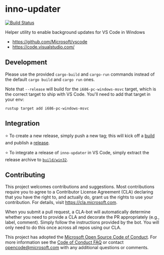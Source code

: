# inno-updater

[![Build Status](https://dev.azure.com/vscode/Inno%20Updater/_apis/build/status/microsoft.inno-updater?branchName=main)](https://dev.azure.com/vscode/Inno%20Updater/_build/latest?definitionId=25&branchName=main)

Helper utility to enable background updates for VS Code in Windows

- https://github.com/Microsoft/vscode
- https://code.visualstudio.com/

## Development

Please use the provided `cargo-build` and `cargo-run` commands instead of the default `cargo build` and `cargo run` ones.

Note that `--release` will build for the `i686-pc-windows-msvc` target, which is the correct target to ship with VS Code. You'll need to add that target in your env:

```
rustup target add i686-pc-windows-msvc
```

## Integration

⭐️ To create a new release, simply push a new tag; this will kick off a [build](https://dev.azure.com/vscode/Inno%20Updater/_build?definitionId=25&_a=summary) and publish a [release](https://github.com/microsoft/inno-updater/releases).

⭐️ To integrate a release of `inno-updater` in VS Code, simply extract the release archive to [`build/win32`](https://github.com/microsoft/vscode/tree/main/build/win32).

## Contributing

This project welcomes contributions and suggestions.  Most contributions require you to agree to a
Contributor License Agreement (CLA) declaring that you have the right to, and actually do, grant us
the rights to use your contribution. For details, visit https://cla.microsoft.com.

When you submit a pull request, a CLA-bot will automatically determine whether you need to provide
a CLA and decorate the PR appropriately (e.g., label, comment). Simply follow the instructions
provided by the bot. You will only need to do this once across all repos using our CLA.

This project has adopted the [Microsoft Open Source Code of Conduct](https://opensource.microsoft.com/codeofconduct/).
For more information see the [Code of Conduct FAQ](https://opensource.microsoft.com/codeofconduct/faq/) or
contact [opencode@microsoft.com](mailto:opencode@microsoft.com) with any additional questions or comments.
